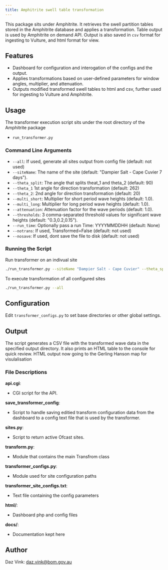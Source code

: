 ```yaml
---
title: Amphitrite swell table transformation
---
```


This package sits under Amphitrite. It retrieves the swell partition tables stored in the Amphitrite database and applies a transformation. Table output is used by Amphitrite on demand API. Output is also saved in `csv` format for ingesting to Vulture, and html format for view.

## Features

-   Dashboard for configuration and interogation of the configs and the output.
-   Applies transformations based on user-defined parameters for window angles, multiplier, and attenuation.
-   Outputs modified transformed swell tables to html and csv, further used for ingesting to Vulture and Amphitrite.

## Usage

The transformer execution script sits under the root directory of the Amphitrite package

-   `run_transformer.py`

### Command Line Arguments

-   `--all`: If used, generate all sites output from config file (default: not used)
-   `--siteName`: The name of the site (default: "Dampier Salt - Cape Cuvier 7 days").
-   `--theta_split`: The angle that splits theat_1 and theta_2 (default: 90)
-   `--theta_1` 1st angle for direction transformation (default: 262)
-   `--theta_2`: 2nd angle for direction transformation (default: 20)
-   `--multi_short`: Multiplier for short period wave heights (default: 1.0).
-   `--multi_long`: Multiplier for long period wave heights (default: 1.0).
-   `--attenuation`: Attenuation factor for the wave periods (default: 1.0).
-   `--thresholds`: 3 comma-separated threshold values for significant wave heights (default: "0.3,0.2,0.15").
-   `--run_time`: Optionally pass a run Time: YYYYMMDDHH (default: None)
-   `--notrans`: If used, Transformed=False (default: not used)
-   `--nosave`: If used, dont save the file to disk (default: not used)

### Running the Script

Run transformer on an indivual site

```bash
./run_transformer.py --siteName "Dampier Salt - Cape Cuvier" --theta_split 90 --theta_1 260 --theta_2 020 --multi_short 0.7 --multi_long 1.0 --attenuation 1.0 --thresholds "0.3,0.2,0.15"
```

To execute transformation of all configured sites

```bash
./run_transformer.py --all
```

## Configuration

Edit `transformer_configs.py` to set base directories or other global settings.

## Output

The script generates a CSV file with the transformed wave data in the specified output directory. It also prints an HTML table to the console for quick review. HTML output now going to the Gerling Hanson map for visulalisation

### File Descriptions

**api.cgi**:

-   CGI script for the API.

**save_transformer_config**:

-   Script to handle saving editied transform configuration data from the dashboard to a config text file that is used by the transformer.

**sites.py**:

-   Script to return active Ofcast sites.

**transform.py**:

-   Module that contains the main Transfrom class

**transformer_configs.py**:

-   Module used for site configuration paths

**transformer_site_configs.txt**:

-   Text file containing the config parameters

**html/**:

-   Dashboard php and config files

**docs/**:

-   Documentation kept here

## Author

Daz Vink: daz.vink@bom.gov.au
